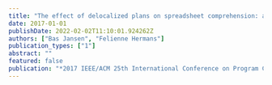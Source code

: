 ```yaml
---
title: "The effect of delocalized plans on spreadsheet comprehension: a controlled experiment"
date: 2017-01-01
publishDate: 2022-02-02T11:10:01.924262Z
authors: ["Bas Jansen", "Felienne Hermans"]
publication_types: ["1"]
abstract: ""
featured: false
publication: "*2017 IEEE/ACM 25th International Conference on Program Comprehension (ICPC)*"
---
```


